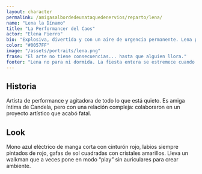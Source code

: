 ```yaml
---
layout: character
permalink: /amigasalbordedeunataquedenervios/reparto/lena/
name: "Lena la Dínamo"
title: "La Performancer del Caos"
actor: "Elena Fierro"
bio: "Explosiva, divertida y con un aire de urgencia permanente. Lena parece no tener freno, ni filtro, ni miedo."
color: "#0057FF"
image: "/assets/portraits/lena.png"
frase: "El arte no tiene consecuencias... hasta que alguien llora."
footer: "Lena no para ni dormida. La fiesta entera se estremece cuando ella aparece, walkman en mano, generando clímax incluso cuando nadie lo pidió."
---
```


## Historia

Artista de performance y agitadora de todo lo que está quieto. Es amiga íntima de Candela, pero con una relación compleja: colaboraron en un proyecto artístico que acabó fatal.

## Look

Mono azul eléctrico de manga corta con cinturón rojo, labios siempre pintados de rojo, gafas de sol cuadradas con cristales amarillos. Lleva un walkman que a veces pone en modo “play” sin auriculares para crear ambiente.
